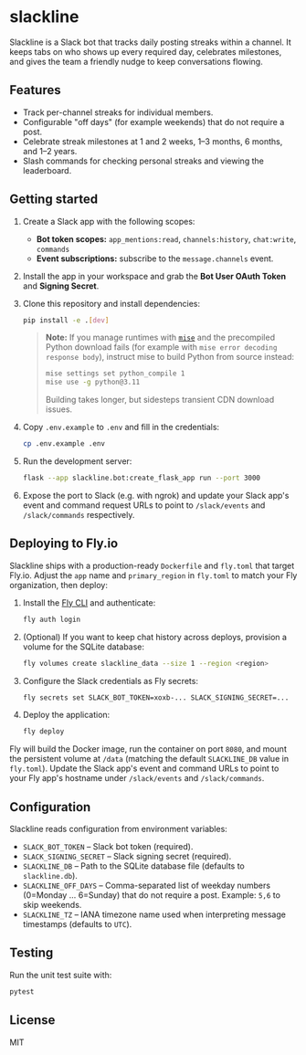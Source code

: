 # slackline

Slackline is a Slack bot that tracks daily posting streaks within a channel. It keeps tabs on who shows up every required day, celebrates milestones, and gives the team a friendly nudge to keep conversations flowing.

## Features

- Track per-channel streaks for individual members.
- Configurable "off days" (for example weekends) that do not require a post.
- Celebrate streak milestones at 1 and 2 weeks, 1–3 months, 6 months, and 1–2 years.
- Slash commands for checking personal streaks and viewing the leaderboard.

## Getting started

1. Create a Slack app with the following scopes:
   - **Bot token scopes:** `app_mentions:read`, `channels:history`, `chat:write`, `commands`
   - **Event subscriptions:** subscribe to the `message.channels` event.
2. Install the app in your workspace and grab the **Bot User OAuth Token** and **Signing Secret**.
3. Clone this repository and install dependencies:

   ```bash
   pip install -e .[dev]
   ```

   > **Note:** If you manage runtimes with [`mise`](https://mise.jdx.dev/) and the
   > precompiled Python download fails (for example with
   > `mise error decoding response body`), instruct mise to build Python from
   > source instead:
   >
   > ```bash
   > mise settings set python_compile 1
   > mise use -g python@3.11
   > ```
   >
   > Building takes longer, but sidesteps transient CDN download issues.

4. Copy `.env.example` to `.env` and fill in the credentials:

   ```bash
   cp .env.example .env
   ```

5. Run the development server:

   ```bash
   flask --app slackline.bot:create_flask_app run --port 3000
   ```

6. Expose the port to Slack (e.g. with ngrok) and update your Slack app's event and command request URLs to point to `/slack/events` and `/slack/commands` respectively.

## Deploying to Fly.io

Slackline ships with a production-ready `Dockerfile` and `fly.toml` that target Fly.io. Adjust the `app` name and `primary_region` in `fly.toml` to match your Fly organization, then deploy:

1. Install the [Fly CLI](https://fly.io/docs/hands-on/install-flyctl/) and authenticate:

   ```bash
   fly auth login
   ```

2. (Optional) If you want to keep chat history across deploys, provision a volume for the SQLite database:

   ```bash
   fly volumes create slackline_data --size 1 --region <region>
   ```

3. Configure the Slack credentials as Fly secrets:

   ```bash
   fly secrets set SLACK_BOT_TOKEN=xoxb-... SLACK_SIGNING_SECRET=...
   ```

4. Deploy the application:

   ```bash
   fly deploy
   ```

Fly will build the Docker image, run the container on port `8080`, and mount the persistent volume at `/data` (matching the default `SLACKLINE_DB` value in `fly.toml`). Update the Slack app's event and command URLs to point to your Fly app's hostname under `/slack/events` and `/slack/commands`.

## Configuration

Slackline reads configuration from environment variables:

- `SLACK_BOT_TOKEN` – Slack bot token (required).
- `SLACK_SIGNING_SECRET` – Slack signing secret (required).
- `SLACKLINE_DB` – Path to the SQLite database file (defaults to `slackline.db`).
- `SLACKLINE_OFF_DAYS` – Comma-separated list of weekday numbers (0=Monday … 6=Sunday) that do not require a post. Example: `5,6` to skip weekends.
- `SLACKLINE_TZ` – IANA timezone name used when interpreting message timestamps (defaults to `UTC`).

## Testing

Run the unit test suite with:

```bash
pytest
```

## License

MIT
